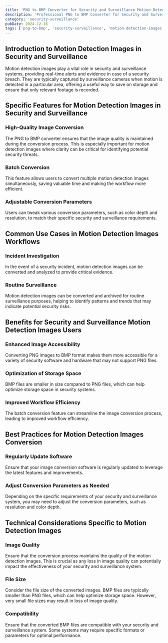 ```yaml
---
title: 'PNG to BMP Converter for Security and Surveillance Motion Detection Images'
description: 'Professional PNG to BMP Converter for Security and Surveillance Motion Detection Images. Optimized for Security and Surveillance motion detection images workflows.'
category: 'security-surveillance'
pubDate: 2024-12-16
tags: ['png-to-bmp', 'security-surveillance', 'motion-detection-images', 'conversion']
---
```


## Introduction to Motion Detection Images in Security and Surveillance

Motion detection images play a vital role in security and surveillance systems, providing real-time alerts and evidence in case of a security breach. They are typically captured by surveillance cameras when motion is detected in a particular area, offering a useful way to save on storage and ensure that only relevant footage is recorded.

## Specific Features for Motion Detection Images in Security and Surveillance

### High-Quality Image Conversion

The PNG to BMP converter ensures that the image quality is maintained during the conversion process. This is especially important for motion detection images where clarity can be critical for identifying potential security threats.

### Batch Conversion

This feature allows users to convert multiple motion detection images simultaneously, saving valuable time and making the workflow more efficient.

### Adjustable Conversion Parameters

Users can tweak various conversion parameters, such as color depth and resolution, to match their specific security and surveillance requirements.

## Common Use Cases in Motion Detection Images Workflows

### Incident Investigation

In the event of a security incident, motion detection images can be converted and analyzed to provide critical evidence.

### Routine Surveillance

Motion detection images can be converted and archived for routine surveillance purposes, helping to identify patterns and trends that may indicate potential security risks.

## Benefits for Security and Surveillance Motion Detection Images Users

### Enhanced Image Accessibility

Converting PNG images to BMP format makes them more accessible for a variety of security software and hardware that may not support PNG files.

### Optimization of Storage Space

BMP files are smaller in size compared to PNG files, which can help optimize storage space in security systems.

### Improved Workflow Efficiency

The batch conversion feature can streamline the image conversion process, leading to improved workflow efficiency.

## Best Practices for Motion Detection Images Conversion

### Regularly Update Software

Ensure that your image conversion software is regularly updated to leverage the latest features and improvements.

### Adjust Conversion Parameters as Needed

Depending on the specific requirements of your security and surveillance system, you may need to adjust the conversion parameters, such as resolution and color depth.

## Technical Considerations Specific to Motion Detection Images

### Image Quality

Ensure that the conversion process maintains the quality of the motion detection images. This is crucial as any loss in image quality can potentially impact the effectiveness of your security and surveillance system.

### File Size

Consider the file size of the converted images. BMP files are typically smaller than PNG files, which can help optimize storage space. However, very small file sizes may result in loss of image quality.

### Compatibility

Ensure that the converted BMP files are compatible with your security and surveillance system. Some systems may require specific formats or parameters for optimal performance.